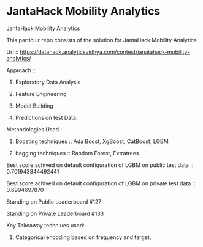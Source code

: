 # JantaHack Mobility Analytics
JantaHack Mobility Analytics

This particulr repo consists of the solution for JantaHack Mobility Analytics

Url :: https://datahack.analyticsvidhya.com/contest/janatahack-mobility-analytics/ 

Approach ::
1. Exploratory Data Analysis

2. Feature Engineering

3. Model Building

4. Predictions on test Data.

Methodologies Used :
1. Boosting techniques :: Ada Boost, XgBoost, CatBoost, LGBM

2. bagging techniques :: Random Forest, Extratrees

Best score achived on default configuration of LGBM on public test data :: 0.701943844492441

Best score achived on default configuration of LGBM on private test data :: 0.6994697870

Standing on Public Leaderboard #127

Standing on Private Leaderboard #133

Key Takeaway techniues used:
1. Categorical encoding based on frequency and target.
